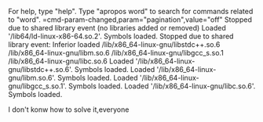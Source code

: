 For help, type "help".
Type "apropos word" to search for commands related to "word".
=cmd-param-changed,param="pagination",value="off"
Stopped due to shared library event (no libraries added or removed)
Loaded '/lib64/ld-linux-x86-64.so.2'. Symbols loaded.
Stopped due to shared library event:
  Inferior loaded /lib/x86_64-linux-gnu/libstdc++.so.6
    /lib/x86_64-linux-gnu/libm.so.6
    /lib/x86_64-linux-gnu/libgcc_s.so.1
    /lib/x86_64-linux-gnu/libc.so.6
Loaded '/lib/x86_64-linux-gnu/libstdc++.so.6'. Symbols loaded.
Loaded '/lib/x86_64-linux-gnu/libm.so.6'. Symbols loaded.
Loaded '/lib/x86_64-linux-gnu/libgcc_s.so.1'. Symbols loaded.
Loaded '/lib/x86_64-linux-gnu/libc.so.6'. Symbols loaded.


I don't konw how to solve it,everyone 
